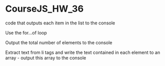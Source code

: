 # CourseJS_HW_36
code that outputs each item in the list to the console

Use the for...of loop

Output the total number of elements to the console

Extract text from li tags and write the text contained in each element to an array - output this array to the console
